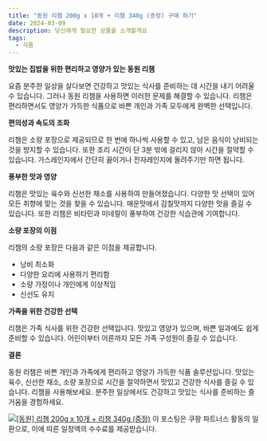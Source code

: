 ```yaml
---
title: "동원 리챔 200g x 10개 + 리챔 340g (증정) 구매 하기"
date: 2024-03-09
description: 당신에게 필요한 상품을 소개할게요
tags:
  - 식품
---
```

**맛있는 집밥을 위한 편리하고 영양가 있는 동원 리챔**

요즘 분주한 일상을 살다보면 건강하고 맛있는 식사를 준비하는 데 시간을 내기 어려울 수 있습니다. 그러나 동원 리챔을 사용하면 이러한 문제를 해결할 수 있습니다. 리챔은 편리하면서도 영양가 가득한 식품으로 바쁜 개인과 가족 모두에게 완벽한 선택입니다.

**편의성과 속도의 조화**

리챔은 소량 포장으로 제공되므로 한 번에 하나씩 사용할 수 있고, 남은 음식이 낭비되는 것을 방지할 수 있습니다. 또한 조리 시간이 단 3분 밖에 걸리지 않아 시간을 절약할 수 있습니다. 가스레인지에서 간단히 끓이거나 전자레인지에 돌려주기만 하면 됩니다.

**풍부한 맛과 영양**

리챔은 맛있는 육수와 신선한 채소를 사용하여 만들어졌습니다. 다양한 맛 선택이 있어 모든 취향에 맞는 것을 찾을 수 있습니다. 매운맛에서 감칠맛까지 다양한 맛을 즐길 수 있습니다. 또한 리챔은 비타민과 미네랄이 풍부하여 건강한 식습관에 기여합니다.

**소량 포장의 이점**

리챔의 소량 포장은 다음과 같은 이점을 제공합니다.

* 낭비 최소화
* 다양한 요리에 사용하기 편리함
* 소량 가정이나 개인에게 이상적임
* 신선도 유지

**가족을 위한 건강한 선택**

리챔은 가족 식사를 위한 건강한 선택입니다. 맛있고 영양가 있으며, 바쁜 일과에도 쉽게 준비할 수 있습니다. 어린이부터 어른까지 모든 가족 구성원이 즐길 수 있습니다.

**결론**

동원 리챔은 바쁜 개인과 가족에게 편리하고 영양가 가득한 식품 솔루션입니다. 맛있는 육수, 신선한 채소, 소량 포장으로 시간을 절약하면서 맛있고 건강한 식사를 즐길 수 있습니다. 리챔을 사용해보세요. 분주한 일상에서도 건강하고 맛있는 식사를 준비하는 즐거움을 경험하세요.


[![[동원] 리챔 200g x 10개 + 리챔 340g (증정)](https://i.imgur.com/81F7uro.png#center)](https://link.coupang.com/re/AFFSDP?lptag=AF5033054&pageKey=1461682670&itemId=2514718352&vendorItemId=85551365197&traceid=V0-153-58f50adc3dd164c1&requestid=20240309152454367227955189&token=31850C%7CGM)
이 포스팅은 쿠팡 파트너스 활동의 일환으로, 이에 따른 일정액의 수수료를 제공받습니다.


